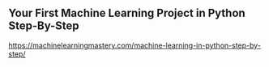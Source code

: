 ## Your First Machine Learning Project in Python Step-By-Step

https://machinelearningmastery.com/machine-learning-in-python-step-by-step/

